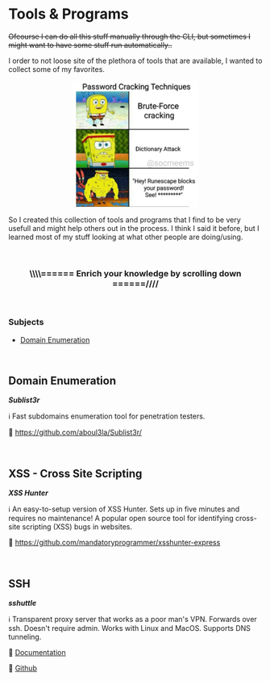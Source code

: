 # Tools & Programs

<s>Ofcourse I can do all this stuff manually through the CLI, but sometimes I might want to have some stuff run automatically..</s>

I order to not loose site of the plethora of tools that are available, I wanted to collect some of my favorites.

<p align="center"><img alt="No judgin my meme usage plz" src="https://github.com/Kevinovitz/cyber-security-megathread/blob/main/images/Cyber_Meme_11.png" width="250" /></p>

So I created this collection of tools and programs that I find to be very usefull and might help others out in the process. I think I said it before, but I learned most of my stuff looking at what other people are doing/using.

</br>

<h3><p align="center">\\\\====== Enrich your knowledge by scrolling down ======////</p></h3>

</br>

<h3>Subjects</h3>

- [Domain Enumeration](#domain-enumeration)

</br>

<h2>Domain Enumeration</h2>

***Sublist3r***

ℹ️ Fast subdomains enumeration tool for penetration testers.

🔗 https://github.com/aboul3la/Sublist3r/

</br>

<h2>XSS - Cross Site Scripting</h2>

***XSS Hunter***

ℹ️ An easy-to-setup version of XSS Hunter. Sets up in five minutes and requires no maintenance! A popular open source tool for identifying cross-site scripting (XSS) bugs in websites.

🔗 https://github.com/mandatoryprogrammer/xsshunter-express

</br>

<h2>SSH</h2>

***sshuttle***

ℹ️ Transparent proxy server that works as a poor man's VPN. Forwards over ssh. Doesn't require admin. Works with Linux and MacOS. Supports DNS tunneling.

🔗 [Documentation](https://sshuttle.readthedocs.io/en/stable/overview.html)

🔗 [Github](https://github.com/sshuttle/sshuttle)

</br>

<!--- 
***NAME***

ℹ️ 

🔗 

</br>

--->
